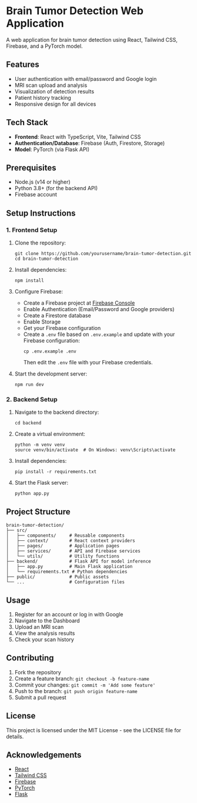 # Brain Tumor Detection Web Application

A web application for brain tumor detection using React, Tailwind CSS, Firebase, and a PyTorch model.

## Features

- User authentication with email/password and Google login
- MRI scan upload and analysis
- Visualization of detection results
- Patient history tracking
- Responsive design for all devices

## Tech Stack

- **Frontend**: React with TypeScript, Vite, Tailwind CSS
- **Authentication/Database**: Firebase (Auth, Firestore, Storage)
- **Model**: PyTorch (via Flask API)

## Prerequisites

- Node.js (v14 or higher)
- Python 3.8+ (for the backend API)
- Firebase account

## Setup Instructions

### 1. Frontend Setup

1. Clone the repository:
   ```
   git clone https://github.com/yourusername/brain-tumor-detection.git
   cd brain-tumor-detection
   ```

2. Install dependencies:
   ```
   npm install
   ```

3. Configure Firebase:
   - Create a Firebase project at [Firebase Console](https://console.firebase.google.com/)
   - Enable Authentication (Email/Password and Google providers)
   - Create a Firestore database
   - Enable Storage
   - Get your Firebase configuration
   - Create a `.env` file based on `.env.example` and update with your Firebase configuration:
     ```
     cp .env.example .env
     ```
     Then edit the `.env` file with your Firebase credentials.

4. Start the development server:
   ```
   npm run dev
   ```

### 2. Backend Setup

1. Navigate to the backend directory:
   ```
   cd backend
   ```

2. Create a virtual environment:
   ```
   python -m venv venv
   source venv/bin/activate  # On Windows: venv\Scripts\activate
   ```

3. Install dependencies:
   ```
   pip install -r requirements.txt
   ```

4. Start the Flask server:
   ```
   python app.py
   ```

## Project Structure

```
brain-tumor-detection/
├── src/
│   ├── components/     # Reusable components
│   ├── context/        # React context providers
│   ├── pages/          # Application pages
│   ├── services/       # API and Firebase services
│   └── utils/          # Utility functions
├── backend/            # Flask API for model inference
│   ├── app.py          # Main Flask application
│   └── requirements.txt # Python dependencies
├── public/             # Public assets
└── ...                 # Configuration files
```

## Usage

1. Register for an account or log in with Google
2. Navigate to the Dashboard
3. Upload an MRI scan
4. View the analysis results
5. Check your scan history

## Contributing

1. Fork the repository
2. Create a feature branch: `git checkout -b feature-name`
3. Commit your changes: `git commit -m 'Add some feature'`
4. Push to the branch: `git push origin feature-name`
5. Submit a pull request

## License

This project is licensed under the MIT License - see the LICENSE file for details.

## Acknowledgements

- [React](https://reactjs.org/)
- [Tailwind CSS](https://tailwindcss.com/)
- [Firebase](https://firebase.google.com/)
- [PyTorch](https://pytorch.org/)
- [Flask](https://flask.palletsprojects.com/)
